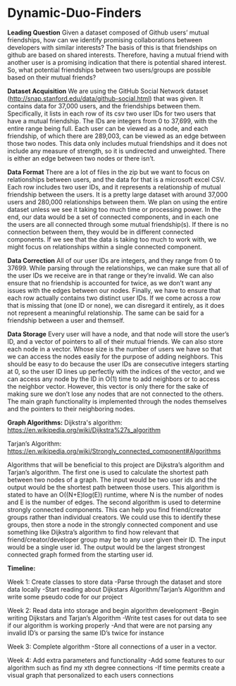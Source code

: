 # Dynamic-Duo-Finders

**Leading Question**
Given a dataset composed of Github users’ mutual friendships, how can we identify promising collaborations between developers with similar interests? 
The basis of this is that friendships on github are based on shared interests. Therefore, having a mutual friend with another user is a promising indication that there is potential shared interest. 
So, what potential friendships between two users/groups are possible based on their mutual friends?

**Dataset Acquisition**
We are using the GitHub Social Network dataset (http://snap.stanford.edu/data/github-social.html) that was given. It contains data for 37,000 users, and the friendships between them. Specifically, it lists in each row of its csv two user IDs for two users that have a mutual friendship. The IDs are integers from 0 to 37,699, with the entire range being full.  Each user can be viewed as a node, and each friendship, of which there are 289,003, can be viewed as an edge between those two nodes. This data only includes mutual friendships and it does not include any measure of strength, so it is undirected and unweighted. There is either an edge between two nodes or there isn’t.

**Data Format**
There are a lot of files in the zip but we want to focus on relationships between users, and the data for that is a microsoft excel CSV.  Each row includes two user IDs, and it represents a relationship of mutual friendship between the users. It is a pretty large dataset with around 37,000 users and 280,000 relationships between them. We plan on using the entire dataset unless we see it taking too much time or processing power. In the end, our data would be a set of connected components, and in each one the users are all connected through some mutual friendship(s). If there is no connection between them, they would be in different connected components. If we see that the data is taking too much to work with, we might focus on relationships within a single connected component.

**Data Correction**
All of our user IDs are integers, and they range from 0 to 37699. While parsing through the relationships, we can make sure that all of the user IDs we receive are in that range or they’re invalid. We can also ensure that no friendship is accounted for twice, as we don’t want any issues with the edges between our nodes. Finally, we have to ensure that each row actually contains two distinct user IDs. If we come across a row that is missing that (one ID or none), we can disregard it entirely, as it does not represent a meaningful relationship. The same can be said for a friendship between a user and themself.

**Data Storage**
Every user will have a node, and that node will store the user’s ID, and a vector of pointers to all of their mutual friends. We can also store each node in a vector. Whose size is the number of users we have so that we can access the nodes easily for the purpose of adding neighbors. This should be easy to do because the user IDs are consecutive integers starting at 0, so the user ID lines up perfectly with the indices of the vector, and we can access any node by the ID in O(1) time to add neighbors or to access the neighbor vector.  However, this vector is only there for the sake of making sure we don’t lose any nodes that are not connected to the others.  The main graph functionality is implemented through the nodes themselves and the pointers to their neighboring nodes.






**Graph Algorithms:**
Dijkstra's algorithm:
https://en.wikipedia.org/wiki/Dijkstra%27s_algorithm

Tarjan’s Algorithm:
https://en.wikipedia.org/wiki/Strongly_connected_component#Algorithms

Algorithms that will be beneficial to this project are Dijkstra’s algorithm and Tarjan’s algorithm. The first one is used to calculate the shortest path between two nodes of a graph. The input would be two user ids and the output would be the shortest path between those users. This algorithm is stated to have an O((N+E)log(E)) runtime, where N is the number of nodes and E is the number of edges.
The second algorithm is used to determine strongly connected components. This can help you find friend/creator groups rather than individual creators. We could use this to identify these groups, then store a node in the strongly connected component and use something like Dijkstra’s algorithm to find how relevant that friend/creator/developer group may be to any user given their ID. The input would be a single user id. The output would be the largest strongest connected graph formed from the starting user id.

**Timeline:**

Week 1: Create classes to store data
-Parse through the dataset and store data locally
-Start reading about Dijkstars Algorithm/Tarjan’s Algorithm and write some pseudo code for our project

Week 2: Read data into storage and begin algorithm development
-Begin writing Dijkstars and Tarjan’s Algorithm
-Write test cases for out data to see if our algorithm is working properly
-And that were are not parsing any invalid ID’s or parsing the same ID’s twice for instance 

Week 3: Complete algorithm
-Store all connections of a user in a vector.

Week 4: Add extra parameters and functionality
-Add some features to our algorithm such as find my xth degree connections
-If time permits create a visual graph that personalized to each users connections

